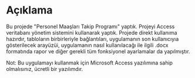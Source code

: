 # Açıklama

Bu projede "Personel Maaşları Takip Programı" yaptık. Projeyi Access veritabanı yönetim sistemini  kullanarak yaptık. Projede direkt kullanıma hazırdır, tabloların birbirleriyle bağlantıları, uygulamanın son kullanıcıyıa gösterilecek arayüzüi, uygulamanın nasıl kullanılacağı ile ilgili .docx formatında rapor ve diğer gerekli tüm fonksiyonel ayarlamalar da yapılmıştır.

Not: Bu uygulamayı kullanmak için Microsoft Access yazılımına sahip olmalısınız, ücretli bir yazılımdır.
